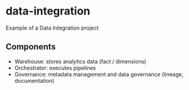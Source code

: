 # data-integration
Example of a Data Integration project

## Components
* Warehouse: stores analytics data (fact / dimensions)
* Orchestrator: executes pipelines
* Governance: metadata management and data governance (lineage, documentation)